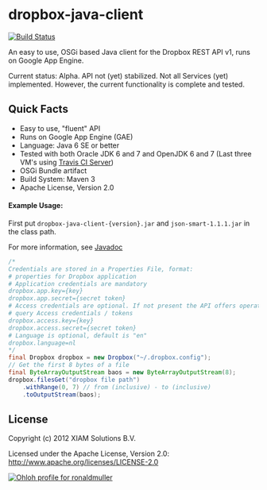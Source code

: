 # dropbox-java-client

[![Build Status](https://secure.travis-ci.org/rmuller/dropbox-java-client.png)](http://travis-ci.org/rmuller/dropbox-java-client)

An easy to use, OSGi based Java client for the Dropbox REST API v1, runs on Google App Engine.

Current status: Alpha. API not (yet) stabilized. Not all Services (yet) implemented.
However, the current functionality is complete and tested.

## Quick Facts
+ Easy to use, "fluent" API
+ Runs on Google App Engine (GAE)
+ Language: Java 6 SE or better
+ Tested with both Oracle JDK 6 and 7 and OpenJDK 6 and 7 (Last three VM's using [Travis CI Server](https://travis-ci.org/))
+ OSGi Bundle artifact
+ Build System: Maven 3
+ Apache License, Version 2.0

#### Example Usage:
First put `dropbox-java-client-{version}.jar` and `json-smart-1.1.1.jar` in the class path.

For more information, see [Javadoc](http://rmuller.github.com/dropbox-java-client/)

``` java
/* 
Credentials are stored in a Properties File, format:
# properties for Dropbox application
# Application credentials are mandatory
dropbox.app.key={key}
dropbox.app.secret={secret token}
# Access credentials are optional. If not present the API offers operations to 
# query Access credentials / tokens
dropbox.access.key={key}
dropbox.access.secret={secret token}
# Language is optional, default is "en"
dropbox.language=nl
*/
final Dropbox dropbox = new Dropbox("~/.dropbox.config");
// Get the first 8 bytes of a file
final ByteArrayOutputStream baos = new ByteArrayOutputStream(8);
dropbox.filesGet("dropbox file path")
    .withRange(0, 7) // from (inclusive) - to (inclusive)
    .toOutputStream(baos);
```

## License

Copyright (c) 2012 XIAM Solutions B.V.

Licensed under the Apache License, Version 2.0: http://www.apache.org/licenses/LICENSE-2.0

[![Ohloh profile for ronaldmuller](https://www.ohloh.net/accounts/224392/widgets/account_tiny.gif)](https://www.ohloh.net/accounts/224392?ref=Tiny)
